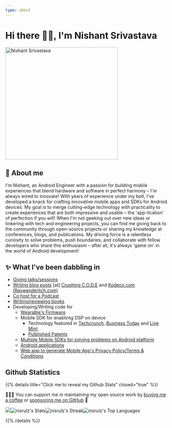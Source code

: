 ```yaml
---
type: about
---
```


# Hi there 👋🏼, I'm Nishant Srivastava

<img src="/images/authors/nisrulz.jpg" alt="Nishant Srivastava" loading="lazy" style="height: 25em;margin-left: 0;">

## 📃 About me

I'm Nishant, an Android Engineer with a passion for building mobile experiences that blend hardware and software in perfect harmony – I'm always wired to innovate! With years of experience under my belt, I've developed a knack for crafting innovative mobile apps and SDKs for Android devices. My goal is to merge cutting-edge technology with practicality to create experiences that are both impressive and usable – the 'app-lication' of perfection if you will! When I'm not geeking out over new ideas or tinkering with tech and engineering projects, you can find me giving back to the community through open-source projects or sharing my knowledge at conferences, blogs, and publications. My driving force is a relentless curiosity to solve problems, push boundaries, and collaborate with fellow developers who share this enthusiasm – after all, it's always 'game on' in the world of Android development!

## ✨ What I've been dabbling in

- [Giving talks/sessions](/talks/)
- [Writing blog posts](/blog/) [at] [Crushing C.O.D.E](/) and [Kodeco.com (Raywenderlich.com)](/blog/raywederlich-com-tutorials/)
- [Co host for a Podcast](/blog/raywederlich-com-tutorials/#as-co-host-of-podcast)
- [Writing/reviewing books](/showcase/#bookstechnical-reviewer)
- Developing/Writing code for
  - [Wearable's Firmware](https://web.archive.org/web/20191221211425/http://web.archive.org/screenshot/https://www.kickstarter.com/projects/352439100/soundbrenner-core-the-4-in-1-smart-music-tool)
  - Mobile SDK for enablintg DSP on device
    - Technology featured in [Techcrunch](https://techcrunch.com/2014/07/24/silverpush-audio-beacons/), [Business Today](https://web.archive.org/web/20180315123959/https://www.businesstoday.in/magazine/features/silverpushs-technology-lets-advertisers-reach-the-consumer-on-multiple-devices/story/206815.html) and [Live Mint](https://web.archive.org/web/20180315124010/http://www.livemint.com/Opinion/3QXskshem9l6fcbfAkqmUO/New-ways-to-count-viewers.html).
    - [Pulblished Patents](/showcase/#published-patents)
  - [Multiple Mobile SDKs for solving problems on Android platform](/showcase/#ossandroid-libraries)
  - [Android applications](http://localhost:1313/showcase/#ossandroid-apps)
  - [Web app to generate Mobile App's Privacy Policy/Terms & Conditions](https://app-privacy-policy-generator.nisrulz.com/)

## Github Statistics

{{% details title="Click me to reveal my Github Stats" closed="true" %}}

👨🏻‍💻&nbsp;You can support me in maintaining my open source work by [buying me a coffee](https://ko-fi.com/nisrulz) or [sponsoring me on GitHub](https://github.com/sponsors/nisrulz)&nbsp;🤗

![](http://github-profile-summary-cards.vercel.app/api/cards/profile-details?username=nisrulz&theme=2077)![nisrulz's Stats](https://github-readme-stats.vercel.app/api?username=nisrulz&theme=dark&show_icons=true&hide_border=true&count_private=true)![nisrulz's Streak](https://github-readme-streak-stats.herokuapp.com/?user=nisrulz&theme=dark&hide_border=true)![nisrulz's Top Languages](https://github-readme-stats.vercel.app/api/top-langs/?username=nisrulz&theme=dark&show_icons=true&hide_border=true&layout=compact)

{{% /details %}}
